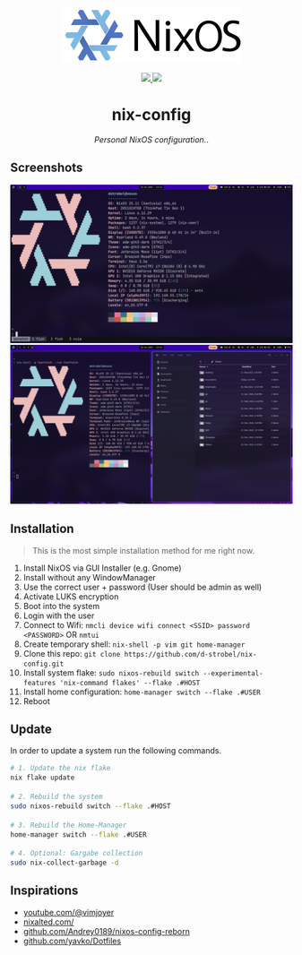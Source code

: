 <!-- Logo -->
<p align="center">
<a href="https://nixos.org"><img src="./images/nixos.png"></a>
</p>

<!-- Badges -->
<p align="center">
    <a href="https://github.com/d-strobel/nix-config/actions/workflows/test.yml">
        <img src="https://github.com/d-strobel/nix-config/actions/workflows/test.yml/badge.svg">
    </a>
    <a href="https://github.com/NixOS/nixpkgs">
        <img src="https://img.shields.io/badge/nixpkgs-nixos--unstable-blue">
    </a>
</p>

<!-- Headline and short description -->
<h1 align="center">nix-config</h1>
<p align="center"><i>Personal NixOS configuration.</i>.</p>

## Screenshots

![deskotp](./images/desktop-01.png)
![deskotp](./images/desktop-03.png)

## Installation

> This is the most simple installation method for me right now.

1. Install NixOS via GUI Installer (e.g. Gnome)
1. Install without any WindowManager
1. Use the correct user + password (User should be admin as well)
1. Activate LUKS encryption
1. Boot into the system
1. Login with the user
1. Connect to Wifi: `nmcli device wifi connect <SSID> password <PASSWORD>` OR `nmtui`
1. Create temporary shell: `nix-shell -p vim git home-manager`
1. Clone this repo: `git clone https://github.com/d-strobel/nix-config.git`
1. Install system flake: `sudo nixos-rebuild switch --experimental-features 'nix-command flakes' --flake .#HOST`
1. Install home configuration: `home-manager switch --flake .#USER`
1. Reboot

## Update

In order to update a system run the following commands.

```bash
# 1. Update the nix flake
nix flake update

# 2. Rebuild the system
sudo nixos-rebuild switch --flake .#HOST

# 3. Rebuild the Home-Manager
home-manager switch --flake .#USER

# 4. Optional: Gargabe collection
sudo nix-collect-garbage -d
```

## Inspirations

* [youtube.com/@vimjoyer](https://www.youtube.com/@vimjoyer)
* [nixalted.com/](https://nixalted.com/)
* [github.com/Andrey0189/nixos-config-reborn](https://github.com/Andrey0189/nixos-config-reborn/tree/master)
* [github.com/yavko/Dotfiles](https://github.com/yavko/Dotfiles)
